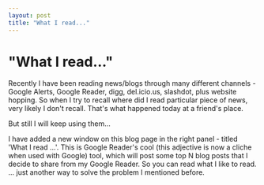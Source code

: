 ```yaml
---
layout: post
title: "What I read..."
---
```

"What I read..."
===
Recently I have been reading news/blogs through many different channels - Google Alerts, Google Reader, digg, del.icio.us, slashdot, plus website hopping. So when I try to recall where did I read particular piece of news, very likely I don't recall. That's what happened today at a friend's place.  
  
But still I will keep using them...  
  
I have added a new window on this blog page in the right panel - titled 'What I read ...'. This is Google Reader's cool (this adjective is now a cliche when used with Google) tool, which will post some top N blog posts that I decide to share from my Google Reader. So you can read what I like to read. ... just another way to solve the problem I mentioned before.
